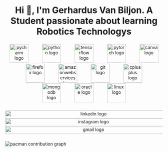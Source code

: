 <h1 align="center">Hi 👋, I'm Gerhardus Van Biljon. A Student passionate about learning Robotics Technologys</h1>

###

<div align="center">
  <img src="https://cdn.jsdelivr.net/gh/devicons/devicon/icons/pycharm/pycharm-original.svg" height="60" alt="pycharm logo"  />
  <img width="36" />
  <img src="https://skillicons.dev/icons?i=py" height="60" alt="python logo"  />
  <img width="36" />
  <img src="https://cdn.jsdelivr.net/gh/devicons/devicon/icons/tensorflow/tensorflow-original.svg" height="60" alt="tensorflow logo"  />
  <img width="36" />
  <img src="https://cdn.jsdelivr.net/gh/devicons/devicon/icons/pytorch/pytorch-original.svg" height="60" alt="pytorch logo"  />
  <img width="36" />
  <img src="https://cdn.jsdelivr.net/gh/devicons/devicon/icons/canva/canva-original.svg" height="60" alt="canva logo"  />
  <img width="36" />
  <img src="https://cdn.jsdelivr.net/gh/devicons/devicon/icons/firefox/firefox-original.svg" height="60" alt="firefox logo"  />
  <img width="36" />
  <img src="https://skillicons.dev/icons?i=aws" height="60" alt="amazonwebservices logo"  />
  <img width="36" />
  <img src="https://cdn.jsdelivr.net/gh/devicons/devicon/icons/git/git-original.svg" height="60" alt="git logo"  />
  <img width="36" />
  <img src="https://cdn.jsdelivr.net/gh/devicons/devicon/icons/cplusplus/cplusplus-original.svg" height="60" alt="cplusplus logo"  />
  <img width="36" />
  <img src="https://cdn.jsdelivr.net/gh/devicons/devicon/icons/mongodb/mongodb-original.svg" height="60" alt="mongodb logo"  />
  <img width="36" />
  <img src="https://cdn.jsdelivr.net/gh/devicons/devicon/icons/oracle/oracle-original.svg" height="60" alt="oracle logo"  />
  <img width="36" />
  <img src="https://cdn.jsdelivr.net/gh/devicons/devicon/icons/linux/linux-original.svg" height="60" alt="linux logo"  />
</div>

###

<div align="center">
  <img src="https://raw.githubusercontent.com/maurodesouza/profile-readme-generator/master/src/assets/icons/social/linkedin/default.svg" width="549" height="25" alt="linkedin logo"  />
  <img src="https://raw.githubusercontent.com/maurodesouza/profile-readme-generator/master/src/assets/icons/social/instagram/default.svg" width="549" height="25" alt="instagram logo"  />
  <img src="https://raw.githubusercontent.com/maurodesouza/profile-readme-generator/master/src/assets/icons/social/gmail/default.svg" width="549" height="25" alt="gmail logo"  />
</div>

###

<picture>
  <source media="(prefers-color-scheme: dark)" srcset="https://raw.githubusercontent.com/Gerhardus-van-Biljon/Gerhardus-van-Biljon/output/pacman-contribution-graph-dark.svg">
  <source media="(prefers-color-scheme: light)" srcset="https://raw.githubusercontent.com/Gerhardus-van-Biljon/Gerhardus-van-Biljon/output/pacman-contribution-graph.svg">
  <img alt="pacman contribution graph" src="https://raw.githubusercontent.com/Gerhardus-van-Biljon/Gerhardus-van-Biljon/output/pacman-contribution-graph.svg">
</picture>

###
